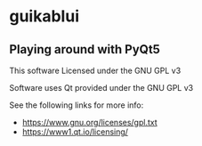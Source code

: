 # guikablui
## Playing around with PyQt5

This software Licensed under the GNU GPL v3

Software uses Qt provided under the GNU GPL v3

See the following links for more info:
* https://www.gnu.org/licenses/gpl.txt
* https://www1.qt.io/licensing/
